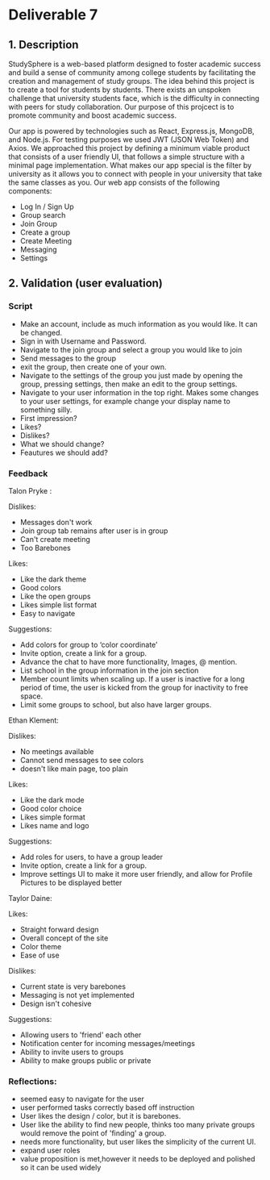 # Deliverable 7
## 1. Description

StudySphere is a web-based platform designed to foster academic success and build a sense of community among college students by facilitating the creation and management of study groups. The idea behind this project is to create a tool for students by students. There exists an unspoken challenge that university students face, which is the difficulty in connecting with peers for study collaboration. Our purpose of this projcect is to promote community and boost academic success. 

Our app is powered by technologies such as React, Express.js, MongoDB, and Node.js. For testing purposes we used JWT (JSON Web Token) and Axios. We approached this project by defining a minimum viable product that consists of a user friendly UI, that follows a simple structure with a minimal page implementation. What makes our app special is the filter by university as it allows you to connect with people in your university that take the same classes as you. Our web app consists of the following components:
- Log In / Sign Up 
- Group search
- Join Group
- Create a group
- Create Meeting
- Messaging
- Settings


## 2. Validation (user evaluation)

### Script
* Make an account, include as much information as you would like. It can be changed. 
* Sign in with Username and Password.
* Navigate to the join group and select a group you would like to join
* Send messages to the group
* exit the group, then create one of your own. 
*  Navigate to the settings of the group you just made by opening the group, pressing settings, then make an edit to the group settings.
*  Navigate to your user information in the top right. Makes some changes to your user settings, for example change your display name to something silly.  
*  First impression?
*  Likes?
*  Dislikes?
*  What we should change?
*  Feautures we should add?


### Feedback

Talon Pryke :

Dislikes:
* Messages don't work
* Join group tab remains after user is in group
* Can't create meeting
* Too Barebones 
  
Likes:

* Like the dark theme
* Good colors
* Like the open groups
* Likes simple list format
* Easy to navigate 

Suggestions:

* Add colors for group to ‘color coordinate’
* Invite option, create a link for a group. 
* Advance the chat to have more functionality, Images, @ mention. 
* List school in the group information in the join section
* Member count limits when scaling up. If a user is inactive for a long period of time, the user is kicked from the group for inactivity to free space. 
* Limit some groups to school, but also have larger groups. 
  

Ethan Klement: 

Dislikes:
* No meetings available
* Cannot send messages to see colors
* doesn't like main page, too plain

Likes:

* Like the dark mode
* Good color choice
* Likes simple format
* Likes name and logo

Suggestions:

* Add roles for users, to have a group leader
* Invite option, create a link for a group. 
* Improve settings UI to make it more user friendly, and allow for Profile Pictures to be displayed better
  

Taylor Daine:

Likes: 

* Straight forward design
* Overall concept of the site
* Color theme
* Ease of use

Dislikes: 

* Current state is very barebones
* Messaging is not yet implemented
* Design isn't cohesive

Suggestions: 

* Allowing users to 'friend' each other 
* Notification center for incoming messages/meetings
* Ability to invite users to groups
* Ability to make groups public or private

### Reflections: 
* seemed easy to navigate for the user
* user performed tasks correctly based off instruction
* User likes the design / color, but it is barebones.
* User like the ability to find new people, thinks too many private groups would remove the point of 'finding' a group. 
* needs more functionality, but user likes the simplicity of the current UI.
* expand user roles
* value proposition is met,however it needs to be deployed and polished so it can be used widely


